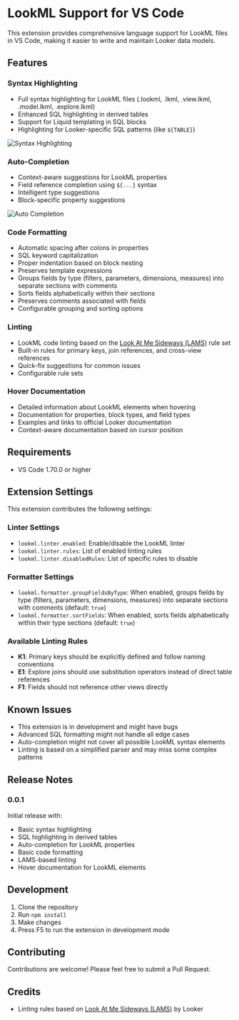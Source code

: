 # LookML Support for VS Code

This extension provides comprehensive language support for LookML files in VS Code, making it easier to write and maintain Looker data models.

## Features

### Syntax Highlighting

* Full syntax highlighting for LookML files (.lookml, .lkml, .view.lkml, .model.lkml, .explore.lkml)
* Enhanced SQL highlighting in derived tables
* Support for Liquid templating in SQL blocks
* Highlighting for Looker-specific SQL patterns (like `${TABLE}`)

![Syntax Highlighting](images/syntax-highlighting.png)

### Auto-Completion

* Context-aware suggestions for LookML properties
* Field reference completion using `${...}` syntax
* Intelligent type suggestions
* Block-specific property suggestions

![Auto Completion](images/auto-completion.png)

### Code Formatting

* Automatic spacing after colons in properties
* SQL keyword capitalization
* Proper indentation based on block nesting
* Preserves template expressions
* Groups fields by type (filters, parameters, dimensions, measures) into separate sections with comments
* Sorts fields alphabetically within their sections
* Preserves comments associated with fields
* Configurable grouping and sorting options

### Linting

* LookML code linting based on the [Look At Me Sideways (LAMS)](https://github.com/looker-open-source/look-at-me-sideways) rule set
* Built-in rules for primary keys, join references, and cross-view references
* Quick-fix suggestions for common issues
* Configurable rule sets

### Hover Documentation

* Detailed information about LookML elements when hovering
* Documentation for properties, block types, and field types
* Examples and links to official Looker documentation
* Context-aware documentation based on cursor position

## Requirements

* VS Code 1.70.0 or higher

## Extension Settings

This extension contributes the following settings:

### Linter Settings

* `lookml.linter.enabled`: Enable/disable the LookML linter
* `lookml.linter.rules`: List of enabled linting rules
* `lookml.linter.disabledRules`: List of specific rules to disable

### Formatter Settings

* `lookml.formatter.groupFieldsByType`: When enabled, groups fields by type (filters, parameters, dimensions, measures) into separate sections with comments (default: `true`)
* `lookml.formatter.sortFields`: When enabled, sorts fields alphabetically within their type sections (default: `true`)

### Available Linting Rules

* **K1**: Primary keys should be explicitly defined and follow naming conventions
* **E1**: Explore joins should use substitution operators instead of direct table references
* **F1**: Fields should not reference other views directly

## Known Issues

* This extension is in development and might have bugs
* Advanced SQL formatting might not handle all edge cases
* Auto-completion might not cover all possible LookML syntax elements
* Linting is based on a simplified parser and may miss some complex patterns

## Release Notes

### 0.0.1

Initial release with:

* Basic syntax highlighting
* SQL highlighting in derived tables
* Auto-completion for LookML properties
* Basic code formatting
* LAMS-based linting
* Hover documentation for LookML elements

## Development

1. Clone the repository
2. Run `npm install`
3. Make changes
4. Press F5 to run the extension in development mode

## Contributing

Contributions are welcome! Please feel free to submit a Pull Request.

## Credits

* Linting rules based on [Look At Me Sideways (LAMS)](https://github.com/looker-open-source/look-at-me-sideways) by Looker

